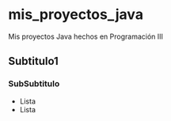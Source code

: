 # mis_proyectos_java
Mis proyectos Java hechos en Programación III

## Subtitulo1

### SubSubtitulo

* Lista
* Lista
